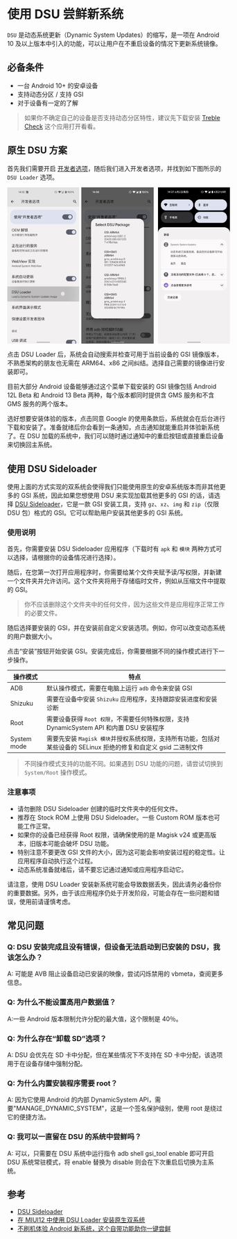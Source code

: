 # 使用 DSU 尝鲜新系统

`DSU` 是动态系统更新（Dynamic System Updates）的缩写，是一项在 Android 10 及以上版本中引入的功能，可以让用户在不重启设备的情况下更新系统镜像。


## 必备条件

- 一台 Android 10+ 的安卓设备
- 支持动态分区 / 支持 GSI
- 对于设备有一定的了解

> 如果你不确定自己的设备是否支持动态分区特性，建议先下载安装 [Treble Check](https://github.com/kevintresuelo/treble) 这个应用打开看看。

## 原生 DSU 方案

首先我们需要开启 [开发者选项](https://developer.android.google.cn/studio/debug/dev-options?hl=zh-cn)，随后我们进入开发者选项，并找到如下图所示的 `DSU Loader` 选项。

<div style="display:flex;">
    <img src="/assets/Android/DSU/Native_DSU.png" style="width:33%; margin-right:5px;">
    <img src="/assets/Android/DSU/DSU_Selection.png" style="width:33%; margin-right:5px;">
    <img src="/assets/Android/DSU/DSU_Complete_Notice.png" style="width:33%; margin-left:5px;">
</div>

点击 DSU Loader 后，系统会自动搜索并检查可用于当前设备的 GSI 镜像版本，不熟悉架构的朋友也无需在 ARM64、x86 之间纠结。选择自己需要的镜像进行安装即可。

目前大部分 Android 设备能够通过这个菜单下载安装的 GSI 镜像包括 Android 12L Beta 和 Android 13 Beta 两种，每个版本都同时提供含 GMS 服务和不含 GMS 服务的两个版本。

选好想要安装体验的版本，点击同意 Google 的使用条款后，系统就会在后台进行下载和安装了。准备就绪后你会看到一条通知，点击通知就能重启并体验新系统了。在 DSU 加载的系统中，我们可以随时通过通知中的重启按钮或直接重启设备来切换回主系统。

## 使用 DSU Sideloader

使用上面的方式实现的双系统会使得我们只能使用原生的安卓系统版本而非其他更多的 GSI 系统，因此如果您想使用 DSU 来实现加载其他更多的 GSI 的话，请选择 [DSU Sideloader](https://github.com/VegaBobo/DSU-Sideloader)，它是一款 GSI 安装工具，支持 `gz`、`xz`、`img` 和 `zip`（仅限 DSU 包）格式的 GSI。它可以帮助用户安装其他更多的 GSI 系统。

### 使用说明

首先，你需要安装 DSU Sideloader 应用程序（下载时有 `apk` 和 `模块` 两种方式可以选择，请根据你的设备情况进行选择）。

随后，在您第一次打开应用程序时，你需要给某个文件夹赋予读/写权限，并新建一个文件夹并允许访问。这个文件夹将用于存储临时文件，例如从压缩文件中提取的 GSI。

> 你不应该删除这个文件夹中的任何文件，因为这些文件是应用程序正常工作的必要文件。

随后选择要安装的 GSI，并在安装前自定义安装选项。例如，你可以改变动态系统的用户数据大小。

点击“安装”按钮开始安装 GSI。安装完成后，你需要根据不同的操作模式进行下一步操作。

| 操作模式    | 特点                                                                                                            |
| ----------- | --------------------------------------------------------------------------------------------------------------- |
| ADB         | 默认操作模式，需要在电脑上运行 `adb` 命令来安装 GSI                                                               |
| Shizuku     | 需要在设备中安装 `Shizuku` 应用程序，支持跟踪安装进度和安装诊断                                                   |
| Root        | 需要设备获得 `Root 权限`，不需要任何特殊权限，支持 DynamicSystem API 和内置 DSU 安装程序                          |
| System mode | 需要先安装 `Magisk 模块`并授权系统权限，支持所有功能，包括对某些设备的 SELinux 拒绝的修复和自定义 gsid 二进制文件 |

> 不同操作模式支持的功能不同。如果遇到 DSU 功能的问题，请尝试切换到 `System/Root` 操作模式。

### 注意事项

- 请勿删除 DSU Sideloader 创建的临时文件夹中的任何文件。
- 推荐在 Stock ROM 上使用 DSU Sideloader。一些 Custom ROM 版本也可能工作正常。
- 如果你的设备已经获得 Root 权限，请确保使用的是 Magisk v24 或更高版本，旧版本可能会破坏 DSU 功能。
- 特别注意不要更改 GSI 文件的大小，因为这可能会影响安装过程的稳定性。让应用程序自动执行这个过程。
- 动态系统准备就绪后，请不要忘记通过通知或应用程序启动它。

请注意，使用 DSU Loader 安装新系统可能会导致数据丢失，因此请务必备份你的重要数据。另外，由于该应用程序仍处于开发阶段，可能会存在一些问题和错误，使用前请谨慎考虑。

## 常见问题

### Q: DSU 安装完成且没有错误，但设备无法启动到已安装的 DSU，我该怎么办？

A: 可能是 AVB 阻止设备启动已安装的映像，尝试闪烁禁用的 vbmeta，查阅更多信息。

### Q: 为什么不能设置高用户数据值？

A:一些 Android 版本限制允许分配的最大值，这个限制是 40％。

### Q: 为什么存在“卸载 SD”选项？

A: DSU 会优先在 SD 卡中分配，但在某些情况下不支持在 SD 卡中分配，该选项用于在设备存储中强制分配。

### Q: 为什么内置安装程序需要 root？

A: 因为它使用 Android 的内部 DynamicSystem API，需要"MANAGE_DYNAMIC_SYSTEM"，这是一个签名保护级别，使用 root 是绕过它的便捷方法。

### Q: 我可以一直留在 DSU 的系统中尝鲜吗？

A: 可以，只需要在 DSU 系统中运行指令 adb shell gsi_tool enable 即可开启 DSU 系统常驻模式，将 enable 替换为 disable 则会在下次重启后切换为主系统。

## 参考

- [DSU Sideloader](https://github.com/VegaBobo/DSU-Sideloader)
- [在 MIUI12 中使用 DSU Loader 安装原生双系统](https://xapoq.com/archives/82)
- [不刷机体验 Android 新系统，这个自带功能助你一键尝鲜](https://client.sspai.com/post/73603#!)
